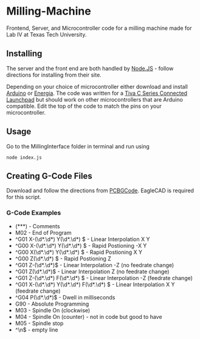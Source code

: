 # Milling-Machine
Frontend, Server, and Microcontroller code for a milling machine made for Lab IV at Texas Tech University. 

## Installing

The server and the front end are both handled by [Node.JS](http://nodejs.org) - follow directions for installing from their site. 

Depending on your choice of microcontroller either download and install [Arduino](http://arduino.cc/en/Main/Software) or [Energia](http://energia.nu/download/). The code was written for a [Tiva C Series Connected Launchpad](http://www.ti.com/tool/ek-tm4c1294xl) but should work on other microcontrollers that are Arduino compatible. Edit the top of the code to match the pins on your microcontroller. 

## Usage

Go to the MillingInterface folder in terminal and run using 
```
node index.js
```

## Creating G-Code Files

Download and follow the directions from [PCBGCode](http://pcbgcode.org/index.php?5). EagleCAD is required for this script. 

### G-Code Examples

- (\***) - Comments
- M02 - End of Program
- ^G01 X-(\d*.\d*) Y(\d*.\d*) $ - Linear Interpolation X Y
- ^G00 X-(\d*.\d*) Y(\d*.\d*) $ - Rapid Postioning -X Y
- ^G00 X(\d*.\d*) Y(\d*.\d*) $  - Rapid Postioning X Y
- ^G00 Z(\d*.\d*) $             - Rapid Postioning Z
- ^G01 Z-(\d*.\d*)$             - Linear Interpolation -Z (no feedrate change)
- ^G01 Z(\d*.\d*)$              - Linear Interpolation Z (no feedrate change)
- ^G01 Z-(\d*.\d*) F(\d*.\d*) $ - Linear Interpolation -Z (feedrate change)
- ^G01 X-(\d*.\d*) Y(\d*.\d*) F(\d*.\d*) $ - Linear Interpolation X Y (feedrate change)
- ^G04 P(\d*.\d*)$   						 - Dwell in milliseconds
- G90 							- Absolute Programming
- M03 - Spindle On (clockwise)
- M04 - Spindle On (counter) - not in code but good to have
- M05 - Spindle stop
- ^\n$ - empty line